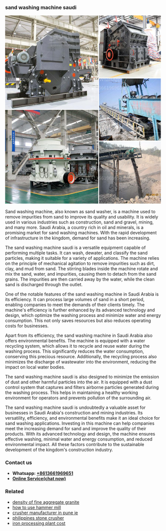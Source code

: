 <h3>sand washing machine saudi</h3><img src='1702950438.jpg' alt=''><p>Sand washing machine, also known as sand washer, is a machine used to remove impurities from sand to improve its quality and usability. It is widely used in various industries such as construction, sand and gravel, mining, and many more. Saudi Arabia, a country rich in oil and minerals, is a promising market for sand washing machines. With the rapid development of infrastructure in the kingdom, demand for sand has been increasing.</p><p>The sand washing machine saudi is a versatile equipment capable of performing multiple tasks. It can wash, dewater, and classify the sand particles, making it suitable for a variety of applications. The machine relies on the principle of mechanical agitation to remove impurities such as dirt, clay, and mud from sand. The stirring blades inside the machine rotate and mix the sand, water, and impurities, causing them to detach from the sand grains. The impurities are then carried away by the water, while the clean sand is discharged through the outlet.</p><p>One of the notable features of the sand washing machine in Saudi Arabia is its efficiency. It can process large volumes of sand in a short period, enabling companies to meet the demands of their clients timely. The machine's efficiency is further enhanced by its advanced technology and design, which optimize the washing process and minimize water and energy consumption. This not only saves resources but also reduces operating costs for businesses.</p><p>Apart from its efficiency, the sand washing machine in Saudi Arabia also offers environmental benefits. The machine is equipped with a water recycling system, which allows it to recycle and reuse water during the washing process. This significantly reduces the water consumption, conserving this precious resource. Additionally, the recycling process also minimizes the discharge of wastewater into the environment, reducing the impact on local water bodies.</p><p>The sand washing machine saudi is also designed to minimize the emission of dust and other harmful particles into the air. It is equipped with a dust control system that captures and filters airborne particles generated during the washing process. This helps in maintaining a healthy working environment for operators and prevents pollution of the surrounding air.</p><p>The sand washing machine saudi is undoubtedly a valuable asset for businesses in Saudi Arabia's construction and mining industries. Its versatility, efficiency, and environmental benefits make it an ideal choice for sand washing applications. Investing in this machine can help companies meet the increasing demand for sand and improve the quality of their products. With its advanced technology and design, the machine ensures effective washing, minimal water and energy consumption, and reduced environmental impact. All these factors contribute to the sustainable development of the kingdom's construction industry.</p><h3>Contact us</h3><ul><li><strong>Whatsapp:&nbsp;<a href="https://wa.me/8613661969651">+8613661969651</a></strong></li><li><a href="https://swt.shibang-china.com/?git&amp;zhl&amp;sand washing machine saudi"><strong>Online Service(chat now)</strong></a></li></ul><h3>Related</h3><ul><li><a href='density of fine aggregate granite.md'>density of fine aggregate granite</a></li><li><a href='how to use hammer mill.md'>how to use hammer mill</a></li><li><a href='crusher manufacturer in pune ie.md'>crusher manufacturer in pune ie</a></li><li><a href='philippines stone crusher.md'>philippines stone crusher</a></li><li><a href='iron processing plant cost.md'>iron processing plant cost</a></li></ul>